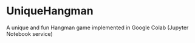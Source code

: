 # UniqueHangman
A unique and fun Hangman game implemented in Google Colab (Jupyter Notebook service)
